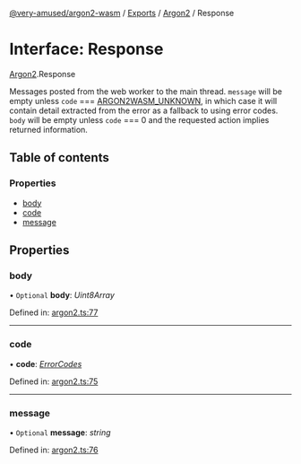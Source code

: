 [@very-amused/argon2-wasm](../README.md) / [Exports](../modules.md) / [Argon2](../modules/argon2.md) / Response

# Interface: Response

[Argon2](../modules/argon2.md).Response

Messages posted from the web worker to the main thread.
`message` will be empty unless `code` === [ARGON2WASM_UNKNOWN](../enums/argon2.errorcodes.md#argon2wasm_unknown),
in which case it will contain detail extracted from the error as a fallback to using error codes.
`body` will be empty unless `code` === 0 and the requested action implies returned information.

## Table of contents

### Properties

- [body](argon2.response.md#body)
- [code](argon2.response.md#code)
- [message](argon2.response.md#message)

## Properties

### body

• `Optional` **body**: *Uint8Array*

Defined in: [argon2.ts:77](https://github.com/very-amused/argon2-wasm/blob/77e9cc4/src/argon2.ts#L77)

___

### code

• **code**: [*ErrorCodes*](../enums/argon2.errorcodes.md)

Defined in: [argon2.ts:75](https://github.com/very-amused/argon2-wasm/blob/77e9cc4/src/argon2.ts#L75)

___

### message

• `Optional` **message**: *string*

Defined in: [argon2.ts:76](https://github.com/very-amused/argon2-wasm/blob/77e9cc4/src/argon2.ts#L76)
